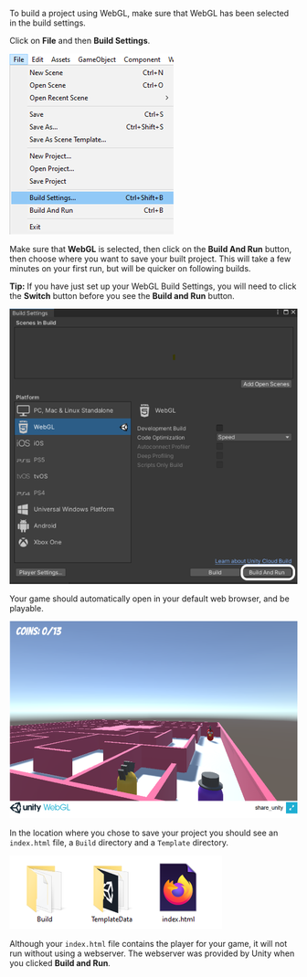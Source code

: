 To build a project using WebGL, make sure that WebGL has been selected in the build settings.

Click on **File** and then **Build Settings**.

![file menu shown with build settings highlighted](images/1_file_build_settings.png)

Make sure that **WebGL** is selected, then click on the **Build And Run** button, then choose where you want to save your built project. This will take a few minutes on your first run, but will be quicker on following builds.

**Tip:** If you have just set up your WebGL Build Settings, you will need to click the **Switch** button before you see the **Build and Run** button.

![Build And Run button highlighted on the Build Settings menu](images/7_build_run.png)

Your game should automatically open in your default web browser, and be playable.

![the WeGL player shown with a game running](images/8_webgl_player.png)

In the location where you chose to save your project you should see an `index.html` file, a `Build` directory and a `Template` directory.

![two directories and an index file shown](images/8a_webgl_files.png)

Although your `index.html` file contains the player for your game, it will not run without using a webserver. The webserver was provided by Unity when you clicked **Build and Run**.
